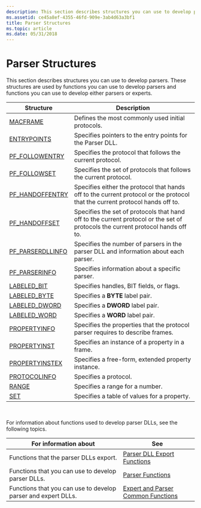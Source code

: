 ```yaml
---
description: This section describes structures you can use to develop parsers. These structures are used by functions you can use to develop parsers and functions you can use to develop either parsers or experts.
ms.assetid: ce45a8ef-4355-46fd-909e-3ab4d63a3bf1
title: Parser Structures
ms.topic: article
ms.date: 05/31/2018
---
```


# Parser Structures

This section describes structures you can use to develop parsers. These structures are used by functions you can use to develop parsers and functions you can use to develop either parsers or experts.



| Structure                                 | Description                                                                                                                     |
|-------------------------------------------|---------------------------------------------------------------------------------------------------------------------------------|
| [MACFRAME](macframe.md)                  | Defines the most commonly used initial protocols.                                                                               |
| [ENTRYPOINTS](entrypoints.md)            | Specifies pointers to the entry points for the Parser DLL.                                                                      |
| [PF\_FOLLOWENTRY](pf-followentry.md)     | Specifies the protocol that follows the current protocol.                                                                       |
| [PF\_FOLLOWSET](pf-followset.md)         | Specifies the set of protocols that follows the current protocol.                                                               |
| [PF\_HANDOFFENTRY](pf-handoffentry.md)   | Specifies either the protocol that hands off to the current protocol or the protocol that the current protocol hands off to.    |
| [PF\_HANDOFFSET](pf-handoffset.md)       | Specifies the set of protocols that hand off to the current protocol or the set of protocols the current protocol hands off to. |
| [PF\_PARSERDLLINFO](pf-parserdllinfo.md) | Specifies the number of parsers in the parser DLL and information about each parser.                                            |
| [PF\_PARSERINFO](pf-parserinfo.md)       | Specifies information about a specific parser.                                                                                  |
| [LABELED\_BIT](labeled-bit.md)           | Specifies handles, BIT fields, or flags.                                                                                        |
| [LABELED\_BYTE](labeled-byte.md)         | Specifies a **BYTE** label pair.                                                                                                |
| [LABELED\_DWORD](labeled-dword.md)       | Specifies a **DWORD** label pair.                                                                                               |
| [LABELED\_WORD](labeled-word.md)         | Specifies a **WORD** label pair.                                                                                                |
| [PROPERTYINFO](propertyinfo.md)          | Specifies the properties that the protocol parser requires to describe frames.                                                  |
| [PROPERTYINST](propertyinst.md)          | Specifies an instance of a property in a frame.                                                                                 |
| [PROPERTYINSTEX](propertyinstex.md)      | Specifies a free-form, extended property instance.                                                                              |
| [PROTOCOLINFO](protocolinfo.md)          | Specifies a protocol.                                                                                                           |
| [RANGE](range.md)                        | Specifies a range for a number.                                                                                                 |
| [SET](set.md)                            | Specifies a table of values for a property.                                                                                     |



 

For information about functions used to develop parser DLLs, see the following topics.



| For information about                                         | See                                                                          |
|---------------------------------------------------------------|------------------------------------------------------------------------------|
| Functions that the parser DLLs export.                        | [Parser DLL Export Functions](parser-dll-export-functions.md)               |
| Functions that you can use to develop parser DLLs.            | [Parser Functions](parser-functions.md)                                     |
| Functions that you can use to develop parser and expert DLLs. | [Expert and Parser Common Functions](expert-and-parser-common-functions.md) |



 

 

 




